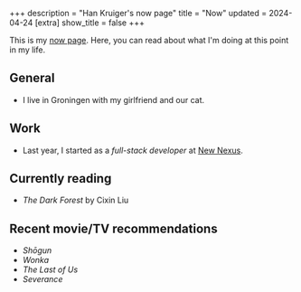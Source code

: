 +++
description = "Han Kruiger's now page"
title = "Now"
updated = 2024-04-24
[extra]
show_title = false
+++

This is my [now page](https://nownownow.com/about).
Here, you can read about what I'm doing at this point in my life.

## General

- I live in Groningen with my girlfriend and our cat. 

## Work

- Last year, I started as a *full-stack developer* at [New Nexus](https://newnexus.nl/).

## Currently reading

- *The Dark Forest* by Cixin Liu

## Recent movie/TV recommendations

- *Shōgun*
- *Wonka*
- *The Last of Us*
- *Severance*

